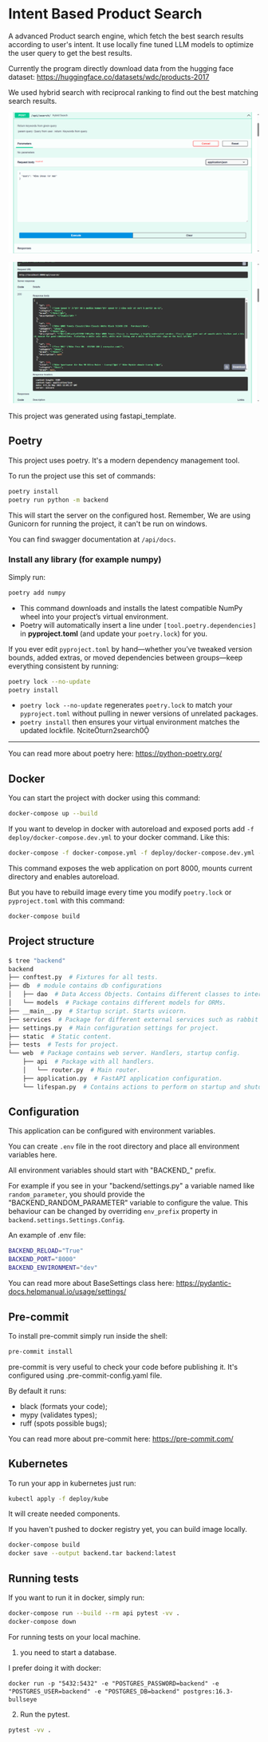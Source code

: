 # Intent Based Product Search

A advanced Product search engine, which fetch the best search results according to user's intent. It use locally fine tuned LLM models to optimize the user query to get the best results.

Currently the program directly download data from the hugging face dataset: https://huggingface.co/datasets/wdc/products-2017 

We used hybrid search with reciprocal ranking to find out the best matching search results.

![Search Query](img\query.png)

![Search Result](img\result.png)

This project was generated using fastapi_template.

## Poetry

This project uses poetry. It's a modern dependency management
tool.

To run the project use this set of commands:

```bash
poetry install
poetry run python -m backend
```

This will start the server on the configured host. Remember, We are using Gunicorn for running the project, it can't be run on windows. 

You can find swagger documentation at `/api/docs`.

### Install any library (for example numpy)

Simply run:

```bash
poetry add numpy
```

- This command downloads and installs the latest compatible NumPy wheel into your project’s virtual environment.  
- Poetry will automatically insert a line under `[tool.poetry.dependencies]` in **pyproject.toml** (and update your `poetry.lock`) for you. 



If you ever edit `pyproject.toml` by hand—whether you’ve tweaked version bounds, added extras, or moved dependencies between groups—keep everything consistent by running:

```bash
poetry lock --no-update
poetry install
```

- `poetry lock --no-update` regenerates `poetry.lock` to match your `pyproject.toml` without pulling in newer versions of unrelated packages.  
- `poetry install` then ensures your virtual environment matches the updated lockfile. citeturn2search0  

---

You can read more about poetry here: https://python-poetry.org/

## Docker

You can start the project with docker using this command:

```bash
docker-compose up --build
```

If you want to develop in docker with autoreload and exposed ports add `-f deploy/docker-compose.dev.yml` to your docker command.
Like this:

```bash
docker-compose -f docker-compose.yml -f deploy/docker-compose.dev.yml --project-directory . up --build
```

This command exposes the web application on port 8000, mounts current directory and enables autoreload.

But you have to rebuild image every time you modify `poetry.lock` or `pyproject.toml` with this command:

```bash
docker-compose build
```

## Project structure

```bash
$ tree "backend"
backend
├── conftest.py  # Fixtures for all tests.
├── db  # module contains db configurations
│   ├── dao  # Data Access Objects. Contains different classes to interact with database.
│   └── models  # Package contains different models for ORMs.
├── __main__.py  # Startup script. Starts uvicorn.
├── services  # Package for different external services such as rabbit or redis etc.
├── settings.py  # Main configuration settings for project.
├── static  # Static content.
├── tests  # Tests for project.
└── web  # Package contains web server. Handlers, startup config.
    ├── api  # Package with all handlers.
    │   └── router.py  # Main router.
    ├── application.py  # FastAPI application configuration.
    └── lifespan.py  # Contains actions to perform on startup and shutdown.
```

## Configuration

This application can be configured with environment variables.

You can create `.env` file in the root directory and place all
environment variables here. 

All environment variables should start with "BACKEND_" prefix.

For example if you see in your "backend/settings.py" a variable named like
`random_parameter`, you should provide the "BACKEND_RANDOM_PARAMETER" 
variable to configure the value. This behaviour can be changed by overriding `env_prefix` property
in `backend.settings.Settings.Config`.

An example of .env file:
```bash
BACKEND_RELOAD="True"
BACKEND_PORT="8000"
BACKEND_ENVIRONMENT="dev"
```

You can read more about BaseSettings class here: https://pydantic-docs.helpmanual.io/usage/settings/

## Pre-commit

To install pre-commit simply run inside the shell:
```bash
pre-commit install
```

pre-commit is very useful to check your code before publishing it.
It's configured using .pre-commit-config.yaml file.

By default it runs:
* black (formats your code);
* mypy (validates types);
* ruff (spots possible bugs);


You can read more about pre-commit here: https://pre-commit.com/

## Kubernetes
To run your app in kubernetes
just run:
```bash
kubectl apply -f deploy/kube
```

It will create needed components.

If you haven't pushed to docker registry yet, you can build image locally.

```bash
docker-compose build
docker save --output backend.tar backend:latest
```


## Running tests

If you want to run it in docker, simply run:

```bash
docker-compose run --build --rm api pytest -vv .
docker-compose down
```

For running tests on your local machine.
1. you need to start a database.

I prefer doing it with docker:
```
docker run -p "5432:5432" -e "POSTGRES_PASSWORD=backend" -e "POSTGRES_USER=backend" -e "POSTGRES_DB=backend" postgres:16.3-bullseye
```


2. Run the pytest.
```bash
pytest -vv .
```
